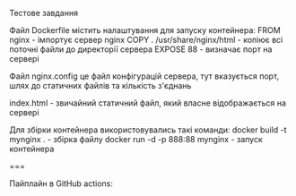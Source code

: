Тестове завдання

Файл Dockerfile містить налаштування для запуску контейнера:
FROM nginx - імпортує сервер nginx
COPY . /usr/share/nginx/html - копіює всі поточні файли до директорії сервера
EXPOSE 88 - визначає порт на сервері

Файл nginx.config це файл конфігурацій сервера, тут вказується порт, шлях до статичних файлів та кількість з'єднань

index.html - звичайний статичний файл, який власне відображається на сервері

Для збірки контейнера використовувались такі команди:
docker build -t mynginx . - збірка файлу
docker run -d -p 888:88 mynginx - запуск контейнера

===

Пайплайн в GitHub actions:
